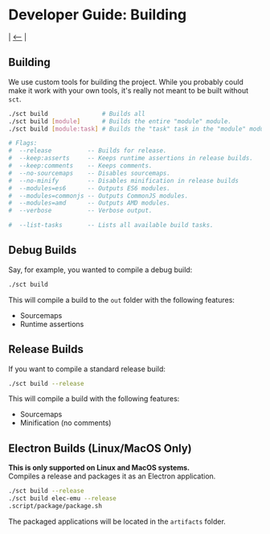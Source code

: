 # Developer Guide: Building

| [&lt;--](../index.md) |

## Building

We use custom tools for building the project. While you probably could make it work with your own tools, it's really not meant to be built without `sct`. 

```bash
./sct build               # Builds all
./sct build [module]      # Builds the entire "module" module.
./sct build [module:task] # Builds the "task" task in the "module" module.

# Flags:
#  --release          -- Builds for release.
#  --keep:asserts     -- Keeps runtime assertions in release builds.
#  --keep:comments    -- Keeps comments.
#  --no-sourcemaps    -- Disables sourcemaps.
#  --no-minify        -- Disables minification in release builds
#  --modules=es6      -- Outputs ES6 modules.
#  --modules=commonjs -- Outputs CommonJS modules.
#  --modules=amd      -- Outputs AMD modules.
#  --verbose          -- Verbose output.

#  --list-tasks       -- Lists all available build tasks.
```

## Debug Builds

Say, for example, you wanted to compile a debug build:

```bash
./sct build
```

This will compile a build to the `out` folder with the following features:

- Sourcemaps
- Runtime assertions

## Release Builds

If you want to compile a standard release build:

```bash
./sct build --release
```

This will compile a build with the following features:

- Sourcemaps
- Minification (no comments)

## Electron Builds (Linux/MacOS Only)

**This is only supported on Linux and MacOS systems.**  
Compiles a release and packages it as an Electron application.

```bash
./sct build --release
./sct build elec-emu --release
.script/package/package.sh
```

The packaged applications will be located in the `artifacts` folder.
